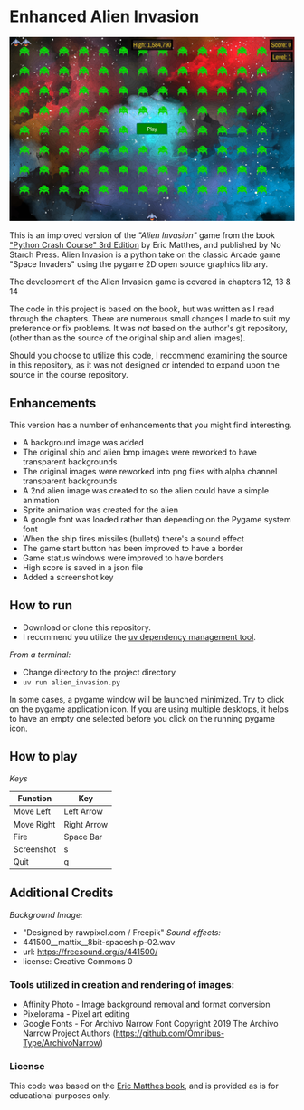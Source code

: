# Enhanced Alien Invasion
<img src="images/screenshot.png" alt="Alien Invasion Game Screen" width="640">

This is an improved version of the *"Alien Invasion"* game from the book ["Python Crash Course" 3rd Edition](https://nostarch.com/python-crash-course-3rd-edition) by Eric Matthes, and published by No Starch Press.  Alien Invasion is a python take on the classic Arcade game "Space Invaders" using the pygame 2D open source graphics library.

The development of the Alien Invasion game is covered in chapters 12, 13 & 14

The code in this project is based on the book, but was written as I read through the chapters.  There are numerous small changes I made to suit my preference or fix problems.  It was *not* based on the author's git repository, (other than as the source of the original ship and alien images).  

Should you choose to utilize this code, I recommend examining the source in this repository, as it was not designed or intended to expand upon the source in the course repository. 

## Enhancements
This version has a number of enhancements that you might find interesting.

- A background image was added
- The original ship and alien bmp images were reworked to have transparent backgrounds
- The original images were reworked into png files with alpha channel transparent backgrounds
- A 2nd alien image was created to so the alien could have a simple animation
- Sprite animation was created for the alien
- A google font was loaded rather than depending on the Pygame system font
- When the ship fires missiles (bullets) there's a sound effect
- The game start button has been improved to have a border
- Game status windows were improved to have borders
- High score is saved in a json file
- Added a screenshot key

## How to run
- Download or clone this repository.
- I recommend you utilize the [uv dependency management tool](https://docs.astral.sh/uv/).

*From a terminal:*
- Change directory to the project directory
- `uv run alien_invasion.py`

In some cases, a pygame window will be launched minimized.  Try to click on the pygame application icon.  If you are using multiple desktops, it helps to have an empty one selected before you click on the running pygame icon. 

## How to play
*Keys*

| Function   |     Key      |
| ---------- | ------------ |
| Move Left  | Left Arrow   |
| Move Right | Right Arrow  | 
| Fire       | Space Bar    | 
| Screenshot | s            | 
| Quit       | q            | 

## Additional Credits

*Background Image:*
- "Designed by rawpixel.com / Freepik"
*Sound effects:*
- 441500__mattix__8bit-spaceship-02.wav
- url: https://freesound.org/s/441500/
- license: Creative Commons 0 

### Tools utilized in creation and rendering of images:

- Affinity Photo - Image background removal and format conversion
- Pixelorama - Pixel art editing
- Google Fonts - For Archivo Narrow Font
Copyright 2019 The Archivo Narrow Project Authors (https://github.com/Omnibus-Type/ArchivoNarrow)


### License
This code was based on the [Eric Matthes book](https://nostarch.com/python-crash-course-3rd-edition), and is provided as is for educational purposes only.  